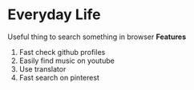 # Everyday Life

Useful thing to search something in browser
**Features**
1. Fast check github profiles
2. Easily find music on youtube
3. Use translator
4. Fast search on pinterest
